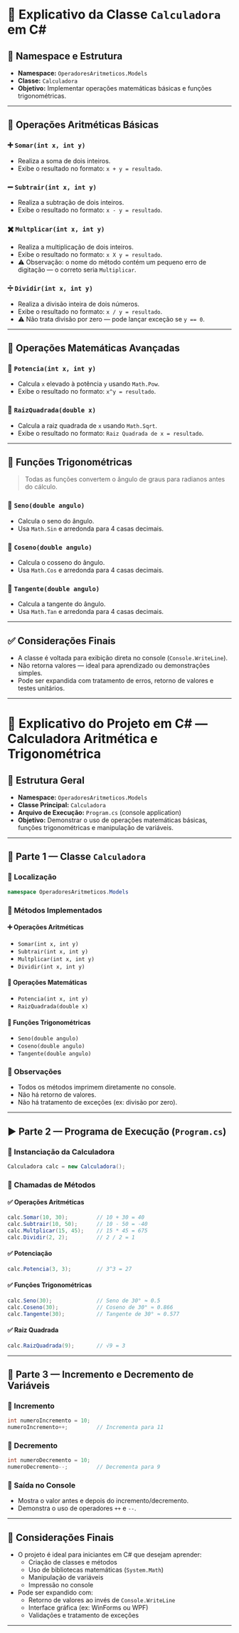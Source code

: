 # 📘 Explicativo da Classe `Calculadora` em C#

## 📂 Namespace e Estrutura

- **Namespace:** `OperadoresAritmeticos.Models`
- **Classe:** `Calculadora`
- **Objetivo:** Implementar operações matemáticas básicas e funções trigonométricas.

---

## 🔢 Operações Aritméticas Básicas

### ➕ `Somar(int x, int y)`
- Realiza a soma de dois inteiros.
- Exibe o resultado no formato: `x + y = resultado`.

### ➖ `Subtrair(int x, int y)`
- Realiza a subtração de dois inteiros.
- Exibe o resultado no formato: `x - y = resultado`.

### ✖️ `Multplicar(int x, int y)`
- Realiza a multiplicação de dois inteiros.
- Exibe o resultado no formato: `x X y = resultado`.
- ⚠️ Observação: o nome do método contém um pequeno erro de digitação — o correto seria `Multiplicar`.

### ➗ `Dividir(int x, int y)`
- Realiza a divisão inteira de dois números.
- Exibe o resultado no formato: `x / y = resultado`.
- ⚠️ Não trata divisão por zero — pode lançar exceção se `y == 0`.

---

## 🧮 Operações Matemáticas Avançadas

### 🧠 `Potencia(int x, int y)`
- Calcula `x` elevado à potência `y` usando `Math.Pow`.
- Exibe o resultado no formato: `x^y = resultado`.

### 🧮 `RaizQuadrada(double x)`
- Calcula a raiz quadrada de `x` usando `Math.Sqrt`.
- Exibe o resultado no formato: `Raiz Quadrada de x = resultado`.

---

## 📐 Funções Trigonométricas

> Todas as funções convertem o ângulo de graus para radianos antes do cálculo.

### 🔺 `Seno(double angulo)`
- Calcula o seno do ângulo.
- Usa `Math.Sin` e arredonda para 4 casas decimais.

### 🔻 `Coseno(double angulo)`
- Calcula o cosseno do ângulo.
- Usa `Math.Cos` e arredonda para 4 casas decimais.

### 🔸 `Tangente(double angulo)`
- Calcula a tangente do ângulo.
- Usa `Math.Tan` e arredonda para 4 casas decimais.

---

## ✅ Considerações Finais

- A classe é voltada para exibição direta no console (`Console.WriteLine`).
- Não retorna valores — ideal para aprendizado ou demonstrações simples.
- Pode ser expandida com tratamento de erros, retorno de valores e testes unitários.

---

# 📘 Explicativo do Projeto em C# — Calculadora Aritmética e Trigonométrica

## 📁 Estrutura Geral

- **Namespace:** `OperadoresAritmeticos.Models`
- **Classe Principal:** `Calculadora`
- **Arquivo de Execução:** `Program.cs` (console application)
- **Objetivo:** Demonstrar o uso de operações matemáticas básicas, funções trigonométricas e manipulação de variáveis.

---

## 🧮 Parte 1 — Classe `Calculadora`

### 🔹 Localização
```csharp
namespace OperadoresAritmeticos.Models
```

### 🔹 Métodos Implementados

#### ➕ Operações Aritméticas
- `Somar(int x, int y)`
- `Subtrair(int x, int y)`
- `Multplicar(int x, int y)`
- `Dividir(int x, int y)`

#### 🧠 Operações Matemáticas
- `Potencia(int x, int y)`
- `RaizQuadrada(double x)`

#### 📐 Funções Trigonométricas
- `Seno(double angulo)`
- `Coseno(double angulo)`
- `Tangente(double angulo)`

### 🔹 Observações
- Todos os métodos imprimem diretamente no console.
- Não há retorno de valores.
- Não há tratamento de exceções (ex: divisão por zero).

---

## ▶️ Parte 2 — Programa de Execução (`Program.cs`)

### 🔹 Instanciação da Calculadora
```csharp
Calculadora calc = new Calculadora();
```

### 🔹 Chamadas de Métodos

#### ✅ Operações Aritméticas
```csharp
calc.Somar(10, 30);         // 10 + 30 = 40
calc.Subtrair(10, 50);      // 10 - 50 = -40
calc.Multplicar(15, 45);    // 15 * 45 = 675
calc.Dividir(2, 2);         // 2 / 2 = 1
```

#### ✅ Potenciação
```csharp
calc.Potencia(3, 3);        // 3^3 = 27
```

#### ✅ Funções Trigonométricas
```csharp
calc.Seno(30);              // Seno de 30° ≈ 0.5
calc.Coseno(30);            // Coseno de 30° ≈ 0.866
calc.Tangente(30);          // Tangente de 30° ≈ 0.577
```

#### ✅ Raiz Quadrada
```csharp
calc.RaizQuadrada(9);       // √9 = 3
```

---

## 🔄 Parte 3 — Incremento e Decremento de Variáveis

### 🔹 Incremento
```csharp
int numeroIncremento = 10;
numeroIncremento++;         // Incrementa para 11
```

### 🔹 Decremento
```csharp
int numeroDecremento = 10;
numeroDecremento--;         // Decrementa para 9
```

### 🔹 Saída no Console
- Mostra o valor antes e depois do incremento/decremento.
- Demonstra o uso de operadores `++` e `--`.

---

## 📝 Considerações Finais

- O projeto é ideal para iniciantes em C# que desejam aprender:
  - Criação de classes e métodos
  - Uso de bibliotecas matemáticas (`System.Math`)
  - Manipulação de variáveis
  - Impressão no console
- Pode ser expandido com:
  - Retorno de valores ao invés de `Console.WriteLine`
  - Interface gráfica (ex: WinForms ou WPF)
  - Validações e tratamento de exceções

---
